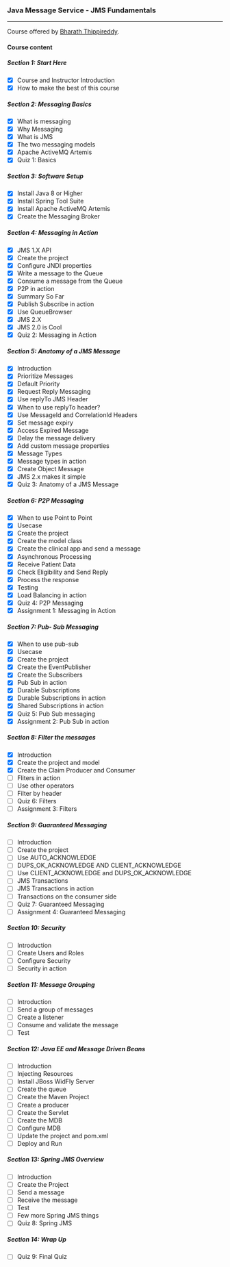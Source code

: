 ### Java Message Service - JMS Fundamentals

------

Course offered by [Bharath Thippireddy](http://www.bharaththippireddy.com/).

#### Course content

##### Section 1: Start Here

- [x] Course and Instructor Introduction 
- [x] How to make the best of this course

##### Section 2: Messaging Basics

- [x] What is messaging
- [x] Why Messaging
- [x] What is JMS
- [x] The two messaging models
- [x] Apache ActiveMQ Artemis
- [x] Quiz 1: Basics

##### Section 3: Software Setup

- [x] Install Java 8 or Higher
- [x] Install Spring Tool Suite
- [x] Install Apache ActiveMQ Artemis
- [x] Create the Messaging Broker

##### Section 4: Messaging in Action

- [x] JMS 1.X API
- [x] Create the project
- [x] Configure JNDI properties
- [x] Write a message to the Queue
- [x] Consume a message from the Queue
- [x] P2P in action
- [x] Summary So Far
- [x] Publish Subscribe in action
- [x] Use QueueBrowser
- [x] JMS 2.X
- [x] JMS 2.0 is Cool
- [x] Quiz 2: Messaging in Action

##### Section 5: Anatomy of a JMS Message

- [x] Introduction
- [x] Prioritize Messages
- [x] Default Priority
- [x] Request Reply Messaging
- [x] Use replyTo JMS Header
- [x] When to use replyTo header?
- [x] Use MessageId and CorrelationId Headers
- [x] Set message expiry
- [x] Access Expired Message
- [x] Delay the message delivery
- [x] Add custom message properties
- [x] Message Types
- [x] Message types in action
- [x] Create Object Message
- [x] JMS 2.x makes it simple
- [x] Quiz 3: Anatomy of a JMS Message

##### Section 6: P2P Messaging

- [x] When to use Point to Point
- [x] Usecase
- [x] Create the project
- [x] Create the model class
- [x] Create the clinical app and send a message
- [x] Asynchronous Processing
- [x] Receive Patient Data
- [x] Check Eligibility and Send Reply
- [x] Process the response
- [x] Testing
- [x] Load Balancing in action
- [x] Quiz 4: P2P Messaging
- [x] Assignment 1: Messaging in Action

##### Section 7: Pub- Sub Messaging

- [x] When to use pub-sub
- [x] Usecase
- [x] Create the project
- [x] Create the EventPublisher
- [x] Create the Subscribers
- [x] Pub Sub in action
- [x] Durable Subscriptions
- [x] Durable Subscriptions in action
- [x] Shared Subscriptions in action
- [x] Quiz 5: Pub Sub messaging
- [x] Assignment 2: Pub Sub in action

##### Section 8: Filter the messages

- [x] Introduction
- [x] Create the project and model
- [x] Create the Claim Producer and Consumer
- [ ] Fliters in action
- [ ] Use other operators
- [ ] Filter by header
- [ ] Quiz 6: Filters
- [ ] Assignment 3: Filters

##### Section 9: Guaranteed Messaging

- [ ] Introduction
- [ ] Create the project
- [ ] Use AUTO_ACKNOWLEDGE
- [ ] DUPS_OK_ACKNOWLEDGE AND CLIENT_ACKNOWLEDGE
- [ ] Use CLIENT_ACKNOWLEDGE and DUPS_OK_ACKNOWLEDGE
- [ ] JMS Transactions
- [ ] JMS Transactions in action
- [ ] Transactions on the consumer side
- [ ] Quiz 7: Guaranteed Messaging
- [ ] Assignment 4: Guaranteed Messaging

##### Section 10: Security

- [ ] Introduction
- [ ] Create Users and Roles
- [ ] Configure Security
- [ ] Security in action

##### Section 11: Message Grouping

- [ ] Introduction
- [ ] Send a group of messages
- [ ] Create a listener
- [ ] Consume and validate the message
- [ ] Test

##### Section 12: Java EE and Message Driven Beans

- [ ] Introduction
- [ ] Injecting Resources
- [ ] Install JBoss WidFly Server
- [ ] Create the queue
- [ ] Create the Maven Project
- [ ] Create a producer
- [ ] Create the Servlet
- [ ] Create the MDB
- [ ] Configure MDB
- [ ] Update the project and pom.xml
- [ ] Deploy and Run

##### Section 13: Spring JMS Overview

- [ ] Introduction
- [ ] Create the Project
- [ ] Send a message
- [ ] Receive the message
- [ ] Test
- [ ] Few more Spring JMS things
- [ ] Quiz 8: Spring JMS

##### Section 14: Wrap Up

- [ ] Quiz 9: Final Quiz